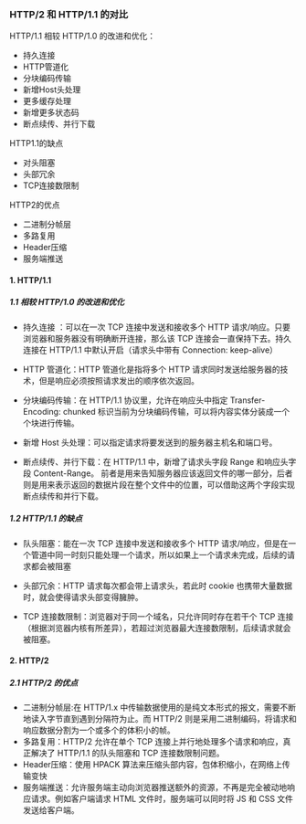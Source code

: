 ### HTTP/2 和 HTTP/1.1 的对比
HTTP/1.1 相较 HTTP/1.0 的改进和优化：
- 持久连接
- HTTP管道化
- 分块编码传输
- 新增Host头处理
- 更多缓存处理
- 新增更多状态码
- 断点续传、并行下载

HTTP1.1的缺点
- 对头阻塞
- 头部冗余
- TCP连接数限制

HTTP2的优点
- 二进制分帧层
- 多路复用
- Header压缩
- 服务端推送

#### 1. HTTP/1.1
##### 1.1 相较 HTTP/1.0 的改进和优化
- 持久连接 ：可以在一次 TCP 连接中发送和接收多个 HTTP 请求/响应。只要浏览器和服务器没有明确断开连接，那么该 TCP 连接会一直保持下去。持久连接在 HTTP/1.1 中默认开启（请求头中带有 Connection: keep-alive）

- HTTP 管道化：HTTP 管道化是指将多个 HTTP 请求同时发送给服务器的技术，但是响应必须按照请求发出的顺序依次返回。

- 分块编码传输：在 HTTP/1.1 协议里，允许在响应头中指定 Transfer-Encoding: chunked 标识当前为分块编码传输，可以将内容实体分装成一个个块进行传输。

- 新增 Host 头处理：可以指定请求将要发送到的服务器主机名和端口号。

- 断点续传、并行下载：在 HTTP/1.1 中，新增了请求头字段 Range 和响应头字段 Content-Range。
前者是用来告知服务器应该返回文件的哪一部分，后者则是用来表示返回的数据片段在整个文件中的位置，可以借助这两个字段实现断点续传和并行下载。

##### 1.2 HTTP/1.1 的缺点
- 队头阻塞：能在一次 TCP 连接中发送和接收多个 HTTP 请求/响应，但是在一个管道中同一时刻只能处理一个请求，所以如果上一个请求未完成，后续的请求都会被阻塞

- 头部冗余：HTTP 请求每次都会带上请求头，若此时 cookie 也携带大量数据时，就会使得请求头部变得臃肿。

- TCP 连接数限制：浏览器对于同一个域名，只允许同时存在若干个 TCP 连接（根据浏览器内核有所差异），若超过浏览器最大连接数限制，后续请求就会被阻塞。

#### 2. HTTP/2
##### 2.1 HTTP/2 的优点
- 二进制分帧层:在 HTTP/1.x 中传输数据使用的是纯文本形式的报文，需要不断地读入字节直到遇到分隔符为止。而 HTTP/2 则是采用二进制编码，将请求和响应数据分割为一个或多个的体积小的帧。
- 多路复用：HTTP/2 允许在单个 TCP 连接上并行地处理多个请求和响应，真正解决了 HTTP/1.1 的队头阻塞和 TCP 连接数限制问题。
- Header压缩：使用 HPACK 算法来压缩头部内容，包体积缩小，在网络上传输变快
- 服务端推送：允许服务端主动向浏览器推送额外的资源，不再是完全被动地响应请求。例如客户端请求 HTML 文件时，服务端可以同时将 JS 和 CSS 文件发送给客户端。
